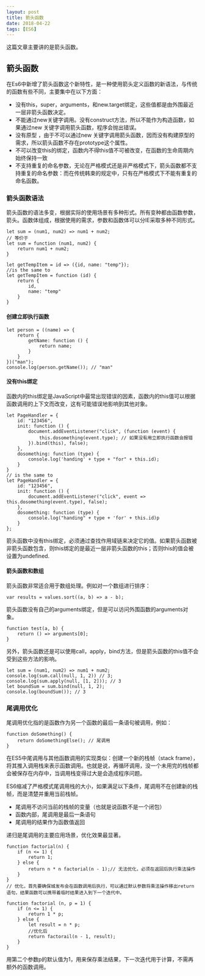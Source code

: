 ```yaml
---
layout: post
title: 箭头函数
date: 2018-04-22
tags: [ES6]
---
```


这篇文章主要讲的是箭头函数。

## 箭头函数

在Es6中新增了箭头函数这个新特性，是一种使用箭头定义函数的新语法，与传统的函数有些不同，主要集中在以下方面：

- 没有this，super，arguments，和new.target绑定，这些值都是由外围最近一层非箭头函数决定。
- 不能通过new关键字调用。没有construct方法，所以不能作为构造函数，如果通过new 关键字调用箭头函数，程序会抛出错误。
- 没有原型 ，由于不可以通过new 关键字调用箭头函数，因而没有构建原型的需求，所以箭头函数不存在prototype这个属性。
- 不可以改变this的绑定，函数内不得this值不可被改变，在函数的生命周期内始终保持一致
- 不支持重复的命名参数，无论在严格模式还是非严格模式下，箭头函数都不支持重复的命名参数：而在传统韩束的规定中，只有在严格模式下不能有重复的命名函数。

### 箭头函数语法

箭头函数的语法多变，根据实际的使用场景有多种形式。所有变种都由函数参数，箭头。函数体组成，根据使用的需求，参数和函数体可以分IE采取多种不同形式。

    let sum = (num1, num2) => num1 + num2;
    // 等价于
    let sum = function (num1, num2) {
        return num1 + num2;
    }

    let getTempItem = id => ({id, name: "temp"});
    //is the same to
    let getTempItem = function (id) {
        return {
            id,
            name: "temp"
        }
    }

#### 创建立即执行函数

    let person = ((name) => {
        return {
            getName: function () {
                return name;
            }
        }
    })("man");
    console.log(person.getName()); // "man"

#### 没有this绑定

函数内的this绑定是JavaScript中最常出现错误的因素，函数内的this值可以根据函数调用的上下文而改变，这有可能错误地影响到其他对象。

    let PageHandler = {
        id: "123456",
        init: function () {
            document.addEventListener("click", (function (event) {
                this.dosomething(event.type); // 如果没有用立即执行函数会报错
            }).bind(this), false);
        },
        dosomething: function (type) {
            console.log('handing' + type + "for" + this.id);
        }
    }
    // is the same to 
    let PageHandler = {
        id: "123456",
        init: function () {
            document.addEventListener("click", event => this.dosomething(event.type), false);
        },
        dosomething: function (type) {
            console.log("handing" + type + 'for' + this.id)p
        }
    };

箭头函数中没有this绑定，必须通过查找作用域链来决定它的值。如果箭头函数被非箭头函数包含，则this绑定的是最近一层非箭头函数的this；否则this的值会被设置为undefined.

#### 箭头函数和数组

箭头函数非常适合用于数组处理。例如对一个数组进行排序：

    var results = values.sort((a, b) => a - b);

箭头函数没有自己的arguments绑定，但是可以访问外围函数的arguments对象。

    function test(a, b) {
        return () => arguments[0];
    }

另外，箭头函数还是可以使用call，apply，bind方法，但是箭头函数的this值不会受到这些方法的影响。

    let sum = (num1, num2) => num1 + num2;
    console.log(sum.call(null, 1, 2)) // 3;
    console.log(sum.apply(null, [1, 2])); // 3
    let boundSum = sum.bind(null, 1, 2);
    console.log(boundSum()); // 3


### 尾调用优化

尾调用优化指的是函数作为另一个函数的最后一条语句被调用，例如：

    function doSomething() {
        return doSomethingElse(); // 尾调用
    }

在ES5中尾调用与其他函数调用的实现类似：创建一个新的栈帧（stack frame），将其推入调用栈来表示函数调用。也就是说，再循环调用，没一个未用完的栈帧都会被保存在内存中，当调用栈变得过大是会造成程序问题。

ES6缩减了严格模式尾调用栈的大小，如果满足以下条件，尾调用不在创建新的栈帧，而是清楚并重用当前栈帧。

- 尾调用不访问当前的栈帧的变量（也就是说函数不是一个闭包）
- 函数内部，尾调用是最后一条语句
- 尾调用的结果作为函数值返回

递归是尾调用的主要应用场景，优化效果最显著。

    function factorial(n) {
        if (n <= 1) {
            return 1;
        } else {
            return n * n factorial(n - 1);// 无法优化，必须在返回后执行乘法操作
        }
    }
    // 优化，首先要确保城发布会在函数调用后执行，可以通过默认参数将乘法操作移出return 语句，结果函数可以携带着临时结果进入到下一个迭代中。
    
    function factorial (n, p = 1) {
        if (n <= 1) {
            return 1 * p;
        } else {
            let result = n * p;
            //优化后
            return factorail(n - 1, result);
        }
    }

用第二个参数p的默认值为1，用来保存乘法结果，下一次迭代用于计算，不需再额外的函数调用。